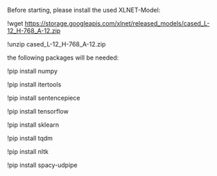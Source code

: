 Before starting, please install the used XLNET-Model:


!wget https://storage.googleapis.com/xlnet/released_models/cased_L-12_H-768_A-12.zip 


!unzip cased_L-12_H-768_A-12.zip

the following packages will be needed:

!pip install numpy


!pip install itertools


!pip install sentencepiece


!pip install tensorflow


!pip install sklearn


!pip install tqdm


!pip install nltk


!pip install spacy-udpipe